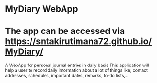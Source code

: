 # MyDiary WebApp

# The app can be accessed via https://sntakirutimana72.github.io/MyDiary/

A WebApp for personal journal entries in daily basis
This application will help a user to record daily information about a lot of things like; contact addresses, schedules, important dates, remarks, to-do lists,...
